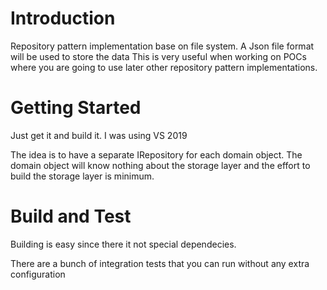 

# Introduction 
Repository pattern implementation base on file system. A Json file format will be used to store the data
This is very useful when working on POCs where you are going to use later other repository pattern implementations.

# Getting Started
Just get it and build it. I was using VS 2019

The idea is to have a separate IRepository for each domain object. 
The domain object will know nothing about the storage layer and the effort to build the storage layer is minimum.

# Build and Test
Building is easy since there it not special dependecies.

There are a bunch of integration tests that you can run without any extra configuration